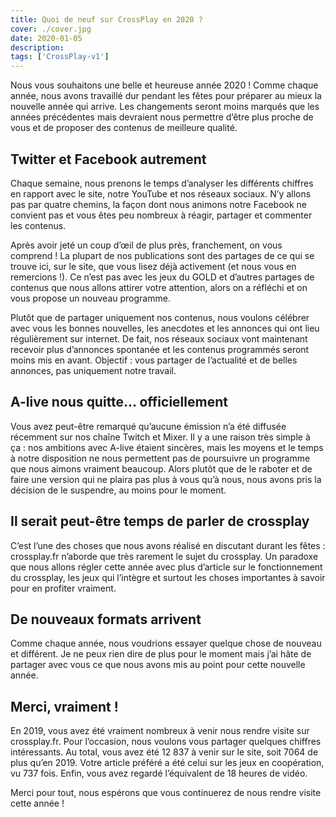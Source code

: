 ```yaml
---
title: Quoi de neuf sur CrossPlay en 2020 ?
cover: ./cover.jpg
date: 2020-01-05
description: 
tags: ['CrossPlay-v1']
---
```

Nous vous souhaitons une belle et heureuse année 2020 ! Comme chaque année, nous avons travaillé dur pendant les fêtes pour préparer au mieux la nouvelle année qui arrive. Les changements seront moins marqués que les années précédentes mais devraient nous permettre d’être plus proche de vous et de proposer des contenus de meilleure qualité.

## Twitter et Facebook autrement
Chaque semaine, nous prenons le temps d’analyser les différents chiffres en rapport avec le site, notre YouTube et nos réseaux sociaux. N’y allons pas par quatre chemins, la façon dont nous animons notre Facebook ne convient pas et vous êtes peu nombreux à réagir, partager et commenter les contenus.

Après avoir jeté un coup d’œil de plus près, franchement, on vous comprend ! La plupart de nos publications sont des partages de ce qui se trouve ici, sur le site, que vous lisez déjà activement (et nous vous en remercions !). Ce n’est pas avec les jeux du GOLD et d’autres partages de contenus que nous allons attirer votre attention, alors on a réfléchi et on vous propose un nouveau programme.

Plutôt que de partager uniquement nos contenus, nous voulons célébrer avec vous les bonnes nouvelles, les anecdotes et les annonces qui ont lieu régulièrement sur internet. De fait, nos réseaux sociaux vont maintenant recevoir plus d’annonces spontanée et les contenus programmés seront moins mis en avant. Objectif : vous partager de l’actualité et de belles annonces, pas uniquement notre travail.

## A-live nous quitte… officiellement
Vous avez peut-être remarqué qu’aucune émission n’a été diffusée récemment sur nos chaîne Twitch et Mixer. Il y a une raison très simple à ça : nos ambitions avec A-live étaient sincères, mais les moyens et le temps à notre disposition ne nous permettent pas de poursuivre un programme que nous aimons vraiment beaucoup. Alors plutôt que de le raboter et de faire une version qui ne plaira pas plus à vous qu’à nous, nous avons pris la décision de le suspendre, au moins pour le moment.

## Il serait peut-être temps de parler de crossplay
C’est l’une des choses que nous avons réalisé en discutant durant les fêtes : crossplay.fr n’aborde que très rarement le sujet du crossplay. Un paradoxe que nous allons régler cette année avec plus d’article sur le fonctionnement du crossplay, les jeux qui l’intègre et surtout les choses importantes à savoir pour en profiter vraiment.

## De nouveaux formats arrivent
Comme chaque année, nous voudrions essayer quelque chose de nouveau et différent. Je ne peux rien dire de plus pour le moment mais j’ai hâte de partager avec vous ce que nous avons mis au point pour cette nouvelle année.

## Merci, vraiment !
En 2019, vous avez été vraiment nombreux à venir nous rendre visite sur crossplay.fr. Pour l’occasion, nous voulons vous partager quelques chiffres intéressants. Au total, vous avez été 12 837 à venir sur le site, soit 7064 de plus qu’en 2019. Votre article préféré a été celui sur les jeux en coopération, vu 737 fois. Enfin, vous avez regardé l’équivalent de 18 heures de vidéo.

Merci pour tout, nous espérons que vous continuerez de nous rendre visite cette année !

